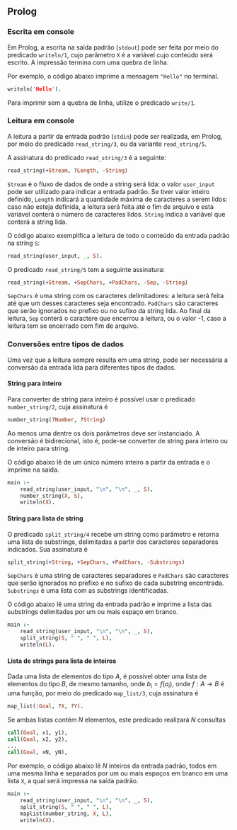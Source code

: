 ## Prolog

### Escrita em console

Em Prolog, a escrita na saída padrão (`stdout`) pode ser feita por meio do predicado `writeln/1`, cujo
parâmetro `X` é a variável cujo conteúdo será escrito. A impressão termina com uma quebra de linha.

Por exemplo, o código abaixo imprime a mensagem `"Hello"` no terminal.

```prolog
writeln('Hello').
```

Para imprimir sem a quebra de linha, utilize o predicado `write/1`.

### Leitura em console

A leitura a partir da entrada padrão (`stdin`) pode ser realizada, em Prolog, por meio do predicado
`read_string/3`, ou da variante `read_string/5`.

A assinatura do predicado `read_string/3` é a seguinte:

```prolog
read_string(+Stream, ?Length, -String)
```

`Stream` é o fluxo de dados de onde a string será lida: o valor `user_input` pode ser utilizado para
indicar a entrada padrão. Se tiver valor inteiro definido, `Length` indicará a quantidade máxima de
caracteres a serem lidos: caso não esteja definida, a leitura será feita até o fim de arquivo e
esta variável conterá o número de caracteres lidos. `String` indica a variável que conterá a string lida.

O código abaixo exemplifica a leitura de todo o conteúdo da entrada padrão na string `S`:

```prolog
read_string(user_input, _, S).
```

O predicado `read_string/5` tem a seguinte assinatura:

```prolog
read_string(+Stream, +SepChars, +PadChars, -Sep, -String)
```

`SepChars` é uma string com os caracteres delimitadores: a leitura será feita até que um desses 
caracteres seja encontrado. `PadChars` são caracteres que serão ignorados no prefixo ou no sufixo da
string lida. Ao final da leitura, `Sep` conterá o caractere que encerrou a leitura, ou o valor -1,
caso a leitura tem se encerrado com fim de arquivo.

### Conversões entre tipos de dados

Uma vez que a leitura sempre resulta em uma string, pode ser necessária a conversão da entrada lida
para diferentes tipos de dados.

#### String para inteiro

Para converter de string para inteiro é possível usar o predicado `number_string/2`, cuja assinatura é

```prolog
number_string(?Number, ?String)
```

Ao menos uma dentre os dois parâmetros deve ser instanciado. A conversão é bidirecional, isto é, 
pode-se converter de string para inteiro ou de inteiro para string.

O código abaixo lê de um único número inteiro a partir da entrada e o imprime na saída.

```prolog
main :-
    read_string(user_input, "\n", "\n", _, S),
    number_string(X, S),
    writeln(X).
```

#### String para lista de string

O predicado `split_string/4` recebe um string como parâmetro e retorna uma lista de substrings, 
delimitadas a partir dos caracteres separadores indicados. Sua assinatura é 

```prolog
split_string(+String, +SepChars, +PadChars, -Substrings)
```

`SepChars` é uma string de caracteres separadores e `PadChars` são caracteres que serão ignorados no
prefixo e no sufixo de cada substring encontrada. `Substrings` é uma lista com as substrings identificadas.

O código abaixo lê uma string da entrada padrão e imprime a lista das substrings delimitadas por um
ou mais espaço em branco.

```prolog
main :-
    read_string(user_input, "\n", "\n", _, S),
    split_string(S, " ", " ", L),
    writeln(L).
```

#### Lista de strings para lista de inteiros

Dada uma lista de elementos do tipo $A$, é possível obter uma lista de elementos do tipo $B$, de mesmo
tamanho, onde $b_i = f(a_i)$, onde $f: A\to B$ é uma função, por meio do predicado `map_list/3`, cuja assinatura é

```prolog
map_list(:Goal, ?X, ?Y).
```

Se ambas listas contém $N$ elementos, este predicado realizará $N$ consultas

```prolog
call(Goal, x1, y1),
call(Goal, x2, y2),
...
call(Goal, xN, yN),
```

Por exemplo, o código abaixo lê $N$ inteiros da entrada padrão, todos em uma mesma linha e separados
por um ou mais espaços em branco em uma lista `X`, a qual será impressa na saída padrão. 

```prolog
main :-
    read_string(user_input, "\n", "\n", _, S),
    split_string(S, " ", " ", L),
    maplist(number_string, X, L),
    writeln(X).
```
